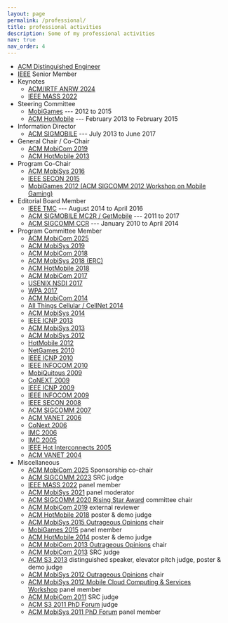 ```yaml
---
layout: page
permalink: /professional/
title: professional activities
description: Some of my professional activities
nav: true
nav_order: 4
---
```


-   [ACM Distinguished Engineer](https://www.acm.org/media-center/2017/november/distinguished-members-2017)
-   [IEEE](http://www.ieee.org/) Senior Member
- Keynotes
    -   [ACM/IRTF ANRW 2024](https://www.irtf.org/anrw/2024/program.html)
    -   [IEEE MASS 2022](https://sites.google.com/view/ieee-mass-2022/program/keynotes?authuser=0)
-   Steering Committee
    -   [MobiGames](http://www.sigmobile.org/mobisys/2015/workshops/mobigames/index.html) --- 2012 to 2015
    -   [ACM HotMobile](http://hotmobile.org/) --- February 2013 to February 2015
-   Information Director
    -   [ACM SIGMOBILE](http://www.sigmobile.org/about/ec.html) --- July 2013 to June 2017
-   General Chair / Co-Chair
    -   [ACM MobiCom 2019](https://sigmobile.org/mobicom/2019)
    -   [ACM HotMobile 2013](http://www.hotmobile.org/2013/)
-   Program Co-Chair
    -   [ACM MobiSys 2016](http://www.sigmobile.org/mobisys/2016)
    -   [IEEE SECON 2015](http://secon2015.ieee-secon.org/)
    -   [MobiGames 2012 (ACM SIGCOMM 2012 Workshop on Mobile Gaming)](http://conferences.sigcomm.org/sigcomm/2012/)
-   Editorial Board Member
    -   [IEEE TMC](http://www.computer.org/portal/web/tmc) --- August 2014 to April 2016
    -   [ACM SIGMOBILE MC2R / GetMobile](http://www.sigmobile.org/pubs/mc2r/index.html) --- 2011 to 2017
    -   [ACM SIGCOMM CCR](http://www.sigcomm.org/learn/computer-communication-review/) --- January 2010 to April 2014
-   Program Committee Member
    -   [ACM MobiCom 2025](https://www.sigmobile.org/mobicom/2025)
    -   [ACM MobiSys 2019](https://www.sigmobile.org/mobisys/2019)
    -   [ACM MobiCom 2018](https://sigmobile.org/mobicom/2018/)
    -   [ACM MobiSys 2018 (ERC)](https://www.sigmobile.org/mobisys/2018/)
    -   [ACM HotMobile 2018](http://hotmobile.org/2018)
    -   [ACM MobiCom 2017](https://www.sigmobile.org/mobicom/2017)
    -   [USENIX NSDI 2017](https://www.usenix.org/conference/nsdi17)
    -   [WPA 2017](https://www.sigmobile.org/mobisys/2017/workshops.php#wpa)
    -   [ACM MobiCom 2014](http://www.sigmobile.org/mobicom/2014/)
    -   [All Things Cellular / CellNet 2014](http://conferences.sigcomm.org/sigcomm/2014/allthingscellular.php)
    -   [ACM MobiSys 2014](http://www.sigmobile.org/mobisys/2014)
    -   [IEEE ICNP 2013](http://icnp13.informatik.uni-goettingen.de/)
    -   [ACM MobiSys 2013](http://www.sigmobile.org/mobisys/2013)
    -   [ACM MobiSys 2012](http://www.sigmobile.org/mobisys/2012/)
    -   [HotMobile 2012](http://www.hotmobile.org/)
    -   [NetGames 2010](http://www.netgames-conf.org/)
    -   [IEEE ICNP 2010](http://web.njit.edu/~gwang/ICNP10/)
    -   [IEEE INFOCOM 2010](http://www.comsoc.org/confs/infocom/2010/)
    -   [MobiQuitous 2009](http://www.mobiquitous.org/)
    -   [CoNEXT 2009](http://conferences.sigcomm.org/co-next/2009/)
    -   [IEEE ICNP 2009](http://www.ieee-icnp.org/2009)
    -   [IEEE INFOCOM 2009](http://www.ieee-infocom.org/)
    -   [IEEE SECON 2008](http://www.ieee-secon.org/2008/)
    -   [ACM SIGCOMM 2007](http://www.sigcomm.org/sigcomm2007/)
    -   [ACM VANET 2006](http://www.sigmobile.org/workshops/vanet2006/)
    -   [CoNext 2006](http://www.co-next.net/)
    -   [IMC 2006](https://www.usenix.org/conferences/byname/161)
    -   [IMC 2005](https://www.usenix.org/conferences/byname/161)
    -   [IEEE Hot Interconnects 2005](http://www.hoti.org/)
    -   [ACM VANET 2004](http://www.path.berkeley.edu/vanet/)
-   Miscellaneous
    -   [ACM MobiCom 2025](https://www.sigmobile.org/mobicom/2025/) Sponsorship co-chair
    -   [ACM SIGCOMM 2023](https://conferences.sigcomm.org/sigcomm/2023/cf-posters.html) SRC judge
    -   [IEEE MASS 2022](https://sites.google.com/view/ieee-mass-2022/program/program-at-a-glance?authuser=0) panel member
    -   [ACM MobiSys 2021](https://www.sigmobile.org/mobisys/2021/) panel moderator
    -   [ACM SIGCOMM 2020 Rising Star Award](http://sigcomm.org/awards/sigcomm-rising-stars) committee chair
    -   [ACM MobiCom 2019](https://www.sigmobile.org/mobicom/2019/) external reviewer
    -   [ACM HotMobile 2018](http://hotmobile.org/2018/) poster & demo judge
    -   [ACM MobiSys 2015 Outrageous Opinions](http://www.sigmobile.org/mobisys/2015/) chair
    -   [MobiGames 2015](http://www.sigmobile.org/mobisys/2015/workshops/mobigames/index.html) panel member
    -   [ACM HotMobile 2014](http://www.hotmobile.org/2014/) poster & demo judge
    -   [ACM MobiCom 2013 Outrageous Opinions](http://www.sigmobile.org/mobicom/2013/program.html) chair
    -   [ACM MobiCom 2013](http://www.sigmobile.org/mobicom/2013/posters.html) SRC judge
    -   [ACM S3 2013](http://nms.csail.mit.edu/s3/2013/index.html) distinguished speaker, elevator pitch judge, poster & demo judge
    -   [ACM MobiSys 2012 Outrageous Opinions](http://www.sigmobile.org/mobisys/2012/program.php) chair
    -   [ACM MobiSys 2012 Mobile Cloud Computing & Services Workshop](http://mcs12.eecs.umich.edu/Program.html) panel member
    -   [ACM MobiCom 2011](http://www.sigmobile.org/mobicom/2011/src.html) SRC judge
    -   [ACM S3 2011 PhD Forum](http://synrg.ee.duke.edu/mobicom11_s3/program.htm) judge
    -   [ACM MobiSys 2011 PhD Forum](https://sites.google.com/site/mobisys2011phdforum/home) panel member